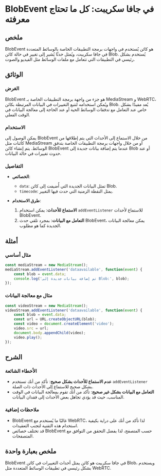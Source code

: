 <!--
Meta Description: # BlobEvent في جافا سكريبت: كل ما تحتاج معرفته ## ملخص BlobEvent هو كائن يُستخدم في واجهات برمجة التطبيقات الخاصة بالوسائط المتعددة في جافا سكريبت، وي...
Meta Keywords: blobevent, blob, البيانات, إلى, كائن
-->

# BlobEvent في جافا سكريبت: كل ما تحتاج معرفته

## ملخص
BlobEvent هو كائن يُستخدم في واجهات برمجة التطبيقات الخاصة بالوسائط المتعددة في جافا سكريبت، ويُمثل حدثًا يُشير إلى تغيير في حالة كائن Blob. يُستخدم بشكل رئيسي في التطبيقات التي تتعامل مع ملفات الوسائط مثل الفيديو والصوت.

## الوثائق
### الغرض
BlobEvent هو جزء من واجهة برمجة التطبيقات الخاصة بـ MediaStream و WebRTC، ويُمكن استخدامه لتتبع التغييرات في البيانات المرتبطة بكائن Blob. يُعد مفيدًا بشكل خاص عند التعامل مع تدفقات الوسائط الحية أو عند الحاجة إلى معالجة البيانات في الوقت الفعلي.

### الاستخدام
يمكن الوصول إلى BlobEvent من خلال الاستماع إلى الأحداث التي يتم إطلاقها من كائنات مثل MediaStream أو من خلال واجهات برمجة التطبيقات الخاصة بتدفق الوسائط. يتم إنشاء كائن BlobEvent عندما يتم إضافة بيانات جديدة إلى Blob أو عند حدوث تغييرات في حالة البيانات.

### التفاصيل
- **الخصائص**:
  - `data`: تمثل البيانات الجديدة التي أُضيفت إلى كائن Blob.
  - `timecode`: يمثل النقطة الزمنية التي حدث فيها التغيير.
  
- **طرق الاستخدام**:
  1. **الاستماع للأحداث**: يمكن استخدام `addEventListener` للاستماع لأحداث BlobEvent.
  2. **التعامل مع البيانات**: بمجرد تلقي حدث BlobEvent، يمكن معالجة البيانات الجديدة كما هو مطلوب.

## أمثلة
### مثال أساسي
```javascript
const mediaStream = new MediaStream();
mediaStream.addEventListener('dataavailable', function(event) {
    const blob = event.data;
    console.log('تم إضافة بيانات جديدة إلى Blob:', blob);
});
```

### مثال مع معالجة البيانات
```javascript
const videoStream = new MediaStream();
videoStream.addEventListener('dataavailable', function(event) {
    const blob = event.data;
    const url = URL.createObjectURL(blob);
    const video = document.createElement('video');
    video.src = url;
    document.body.appendChild(video);
    video.play();
});
```

## الشرح
### الأخطاء الشائعة
- **عدم الاستماع للأحداث بشكل صحيح**: تأكد من أنك تستخدم `addEventListener` بشكل صحيح للاستماع إلى الأحداث ذات الصلة.
- **التعامل مع البيانات بشكل غير صحيح**: تأكد من أنك تقوم بمعالجة البيانات في الوقت المناسب، حيث قد يؤدي تجاهل بعض الأحداث إلى فقدان البيانات.

### ملاحظات إضافية
- BlobEvent غالبًا ما يُستخدم مع WebRTC، لذا تأكد من أنك على دراية بكيفية استخدام هذه التقنية لتجنب التعقيدات.
- قد تختلف خصائص BlobEvent حسب المتصفح، لذا يفضل التحقق من التوافق مع المتصفحات.

## ملخص بعبارة واحدة
BlobEvent في جافا سكريبت هو كائن يمثل أحداث التغييرات في كائن Blob، ويستخدم بشكل رئيسي في تطبيقات الوسائط المتعددة مثل WebRTC.